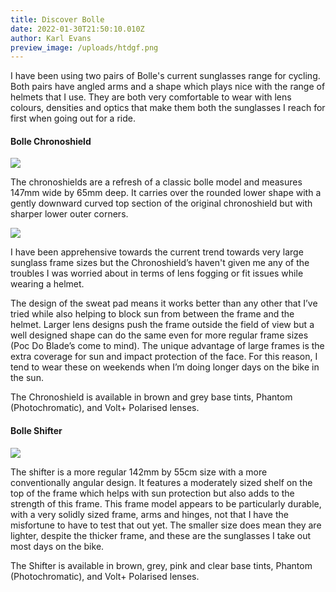```yaml
---
title: Discover Bolle
date: 2022-01-30T21:50:10.010Z
author: Karl Evans
preview_image: /uploads/htdgf.png
---
```

I have been using two pairs of Bolle's current sunglasses range for cycling. Both pairs have angled arms and a shape which plays nice with the range of helmets that I use. They are both very comfortable to wear with lens colours, densities and optics that make them both the sunglasses I reach for first when going out for a ride. 

#### Bolle Chronoshield

![](/uploads/bolle.png)

The chronoshields are a refresh of a classic bolle model and measures 147mm wide by 65mm deep. It carries over the rounded lower shape with a gently downward curved top section of the original chronoshield but with sharper lower outer corners.

![](/uploads/bolle1.png)

I have been apprehensive towards the current trend towards very large sunglass frame sizes but the Chronoshield’s haven't given me any of the troubles I was worried about in terms of lens fogging or fit issues while wearing a helmet. 

The design of the sweat pad means it works better than any other that I’ve tried while also helping to block sun from between the frame and the helmet. Larger lens designs push the frame outside the field of view but a well designed shape can do the same even for more regular frame sizes (Poc Do Blade’s come to mind). The unique advantage of large frames is the extra coverage for sun and impact protection of the face. For this reason, I tend to wear these on weekends when I’m doing longer days on the bike in the sun.

The Chronoshield is available in brown and grey base tints, Phantom (Photochromatic), and Volt+ Polarised lenses.

#### Bolle Shifter

![](/uploads/bolle2.png)

The shifter is a more regular 142mm by 55cm size with a more conventionally angular design. It features a moderately sized shelf on the top of the frame which helps with sun protection but also adds to the strength of this frame. This frame model appears to be particularly durable, with a very solidly sized frame, arms and hinges, not that I have the misfortune to have to test that out yet. The smaller size does mean they are lighter, despite the thicker frame, and these are the sunglasses I take out most days on the bike.

The Shifter is available in brown, grey, pink and clear base tints, Phantom (Photochromatic), and Volt+ Polarised lenses.